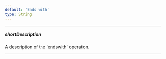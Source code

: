 ```yaml
---
default: 'Ends with'
type: String
---
```

---
##### shortDescription
A description of the 'endswith' operation.

---
